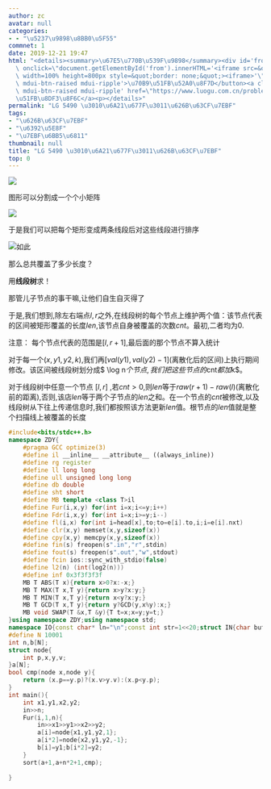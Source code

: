 ```yaml
---
author: zc
avatar: null
categories:
- - "\u5237\u9898\u8BB0\u5F55"
commnet: 1
date: 2019-12-21 19:47
html: "<details><summary>\u67E5\u770B\u539F\u9898</summary><div id='from'></div><p><button\
  \ onclick=\"document.getElementById('from').innerHTML='<iframe src=&quot;https://www.luogu.com.cn/problem/P5490&quot;\
  \ width=100% height=800px style=&quot;border: none;&quot;><iframe>'\" class='mdui-btn\
  \ mdui-btn-raised mdui-ripple'>\u70B9\u51FB\u52A0\u8F7D</button><a class='mdui-btn\
  \ mdui-btn-raised mdui-ripple' href=\"https://www.luogu.com.cn/problem/P5490\" target='_blank'>\u70B9\
  \u51FB\u8DF3\u8F6C</a><p></details>"
permalink: "LG 5490 \u3010\u6A21\u677F\u3011\u626B\u63CF\u7EBF"
tags:
- "\u626B\u63CF\u7EBF"
- "\u6392\u5E8F"
- "\u7EBF\u6BB5\u6811"
thumbnail: null
title: "LG 5490 \u3010\u6A21\u677F\u3011\u626B\u63CF\u7EBF"
top: 0
---
```

![](https://cdn.luogu.org/upload/pic/70275.png)

图形可以分割成一个个小矩阵

![](https://s2.ax1x.com/2019/08/08/eTuDjP.gif)

于是我们可以把每个矩形变成两条线段后对这些线段进行排序

![如此](https://cdn.luogu.org/upload/pic/70291.png)

那么总共覆盖了多少长度？

用**线段树**求！

那管儿子节点的事干嘛,让他们自生自灭得了

于是,我们想到,除左右端点$l,r$之外,在线段树的每个节点上维护两个值：该节点代表的区间被矩形覆盖的长度$len$,该节点自身被覆盖的次数$cnt$。最初,二者均为$0$.

注意：
    每个节点代表的范围是$[l,r+1]$,最后面的那个节点不算入统计

对于每一个$(x,y1,y2,k)$,我们再$[val(y1),val(y2)-1]$(离散化后的区间)上执行期间修改。该区间被线段树划分成$ \log n$个节点,我们把这些节点的$cnt$都加$k$。

对于线段树中任意一个节点 $[l,r]$ ,若$cnt>0$,则$len$等于$raw(r+1)-raw(l)$(离散化前的距离),否则,该店$len$等于两个子节点的$len$之和。在一个节点的$cnt$被修改,以及线段树从下往上传递信息时,我们都按照该方法更新$len$值。根节点的$len$值就是整个扫描线上被覆盖的长度


```cpp
#include<bits/stdc++.h>
namespace ZDY{
    #pragma GCC optimize(3)
    #define il __inline__ __attribute__ ((always_inline))
    #define rg register
    #define ll long long
    #define ull unsigned long long
    #define db double
    #define sht short
    #define MB template <class T>il
    #define Fur(i,x,y) for(int i=x;i<=y;i++)
    #define Fdr(i,x,y) for(int i=x;i>=y;i--)
    #define fl(i,x) for(int i=head[x],to;to=e[i].to,i;i=e[i].nxt)
    #define clr(x,y) memset(x,y,sizeof(x))
    #define cpy(x,y) memcpy(x,y,sizeof(x))
    #define fin(s) freopen(s".in","r",stdin)
    #define fout(s) freopen(s".out","w",stdout)
    #define fcin ios::sync_with_stdio(false)
    #define l2(n) (int(log2(n)))
    #define inf 0x3f3f3f3f
    MB T ABS(T x){return x>0?x:-x;}
    MB T MAX(T x,T y){return x>y?x:y;}
    MB T MIN(T x,T y){return x<y?x:y;}
    MB T GCD(T x,T y){return y?GCD(y,x%y):x;}
    MB void SWAP(T &x,T &y){T t=x;x=y;y=t;}
}using namespace ZDY;using namespace std;
namespace IO{const char* ln="\n";const int str=1<<20;struct IN{char buf[str],*s,*t;bool _;IN():s(buf),t(buf),_(0){}il char gc(){return s==t&&((t=(s=buf)+fread(buf,1,str,stdin))==s)?EOF:(*s++);}IN&operator>>(char&ch){if(_)return *this;char c;while((c=gc())!=EOF&&isspace(c));if(c==EOF)_=1;else ch=c;return *this;}IN& operator>>(char* ch){clr(ch,0);if(_)return *this;char c;while((c=gc())!=EOF&&isspace(c));if(c==EOF)return _=1,*this;*ch=c;ch++;while((c=gc())!=EOF&&!isspace(c))*ch=c,ch++;if(c==EOF)_=1;return *this;}IN& operator>>(string& ch){if(_)return *this;char c;while((c=gc())!=EOF&&isspace(c));if(c==EOF)return _=1,*this;ch+=c;while((c=gc())!=EOF&&!isspace(c))ch+=c;if(c==EOF)_=1;return *this;}template<typename T>IN&operator>>(T&x){if(_)return *this;char c=gc();bool ff=0;while(c!=EOF&&(c<'0'||c>'9'))ff^=(c=='-'),c=gc();if(c==EOF){_=1;return *this;}x=0;while(c!=EOF&&'0'<=c&&c<='9')x=(x<<3)+(x<<1)+c-48,c=gc();if(c==EOF)_=1;if(ff)x=-x;return *this;}}in;struct OUT{char buf[str],*s,*t;OUT():s(buf),t(buf+str){}~OUT(){fwrite(buf,1,s-buf,stdout);}void pt(char c){(s==t)?(fwrite(s=buf,1,str,stdout),*s++=c):(*s++=c);}OUT&operator<<(const char*s){while(*s)pt(*s++);return *this;}OUT&operator<<(char*s){while(*s)pt(*s++);return *this;}OUT&operator<<(string s){for(int i=0;s[i];i++)pt(s[i]);return *this;}template<typename T>OUT&operator<<(T x){if(!x)return pt('0'),*this;if(x<0)pt('-'),x=-x;char a[30],t=0;while(x)a[t++]=x%10,x/=10;while(t--)pt(a[t]+'0');return *this;}}out;}using namespace IO;
#define N 10001
int n,b[N];
struct node{
	int p,x,y,v;
}a[N];
bool cmp(node x,node y){
	return (x.p==y.p)?(x.v>y.v):(x.p<y.p);
}
int main(){
	int x1,y1,x2,y2;
	in>>n;
	Fur(i,1,n){
		in>>x1>>y1>>x2>>y2;
		a[i]=node{x1,y1,y2,1};
		a[i*2]=node{x2,y1,y2,-1};
		b[i]=y1;b[i*2]=y2;
	}
	sort(a+1,a+n*2+1,cmp);
	
}

```
